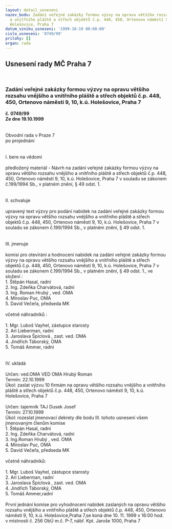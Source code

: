 ```yaml
---
layout: detail_usneseni
nazev_bodu: Zadání veřejné zakázky formou výzvy na opravu většího rozsahu vnějšího
  a vnitřního pláště a střech objektů č.p. 448, 450, Ortenovo náměstí 9, 10, k.ú.
  Holešovice, Praha 7
datum_vzniku_usneseni: '1999-10-19 00:00:00'
cislo_usneseni: '0749/99'
prilohy: []
organ: rada
---
```

<div id="ucUsn_pList" class="usn">
	<span><h2>Usnesení rady MČ Praha 7 </h2>
<br></span><div class="standBody">
<span><h3>Zadání veřejné zakázky formou výzvy na opravu většího rozsahu vnějšího a vnitřního pláště a střech objektů č.p. 448, 450, Ortenovo náměstí 9, 10, k.ú. Holešovice, Praha 7</h3></span><div class="center">
		<strong>č. 0749/99</strong><br>
	</div>
<div class="center">
		<strong>Ze dne 19.10.1999</strong><br><br>
	</div>
<br>Obvodní rada v Praze 7<br>po projednání<br><br><br>I.	bere na vědomí<br><br> předložený materiál - Návrh na zadání veřejné zakázky formou výzvy na opravu většího rozsahu vnějšího a vnitřního pláště a střech objektů č.p. 448, 450, Ortenovo náměstí 9, 10, k.ú. Holešovice, Praha 7 v souladu se zákonem č.199/1994 Sb., v platném znění, § 49 odst. 1.<br><br><br>II.	schvaluje <br><br>upravený text výzvy pro podání nabídek na zadání veřejné zakázky formou výzvy na opravu většího rozsahu vnějšího a vnitřního pláště a střech objektů č.p. 448, 450, Ortenovo náměstí 9, 10, k.ú. Holešovice, Praha 7 v souladu se zákonem č.199/1994 Sb., v platném znění, § 49 odst. 1.<br><br><br>III.	jmenuje<br><br>komisi pro otevírání a hodnocení nabídek na zadání veřejné zakázky formou výzvy na opravu většího rozsahu vnějšího a vnitřního pláště a střech objektů č.p. 448, 450, Ortenovo náměstí 9, 10, k.ú. Holešovice, Praha 7 v souladu se zákonem č.199/1994 Sb., v platném znění, § 49 odst. 1., ve složení :<br>1. Štěpán Hasal, radní<br>2. Ing. Zdeňka Charvátová, radní <br>3. Ing. Roman Hrubý , ved. OMA <br>4. Miroslav Puc, OMA<br>5. David Večeřa, předseda MK<br><br>včetně náhradníků :<br><br>1. Mgr. Luboš Vayhel, zástupce starosty<br>2. Ari Lieberman, radní<br>3. Jaroslava Špiclová , zast. ved. OMA <br>4. Jindřich Táborský, OMA<br>5. Tomáš Ammer, radní<br><br><br>IV.	ukládá <br><br> Určen:	ved.OMA	VED OMA Hrubý Roman<br>Termín: 22.10.1999<br>Úkol:	zaslat výzvu 10 firmám na opravu většího rozsahu vnějšího a vnitřního pláště a střech objektů č.p. 448, 450, Ortenovo náměstí 9, 10, k.ú. Holešovice, Praha 7 <br> <br> Určen:	tajemník	TAJ Dusek Josef<br>Termín: 27.10.1999<br>Úkol:	rozeslat jmenovací dekrety dle bodu III. tohoto usnesení všem jmenovaným členům komise <br>1. Štěpán Hasal, radní<br>2. Ing. Zdeňka Charvátová, radní <br>3. Ing.Roman Hrubý , ved. OMA <br>4. Miroslav Puc, OMA<br>5. David Večeřa, předseda MK<br><br>včetně náhradníků:<br><br>1. Mgr. Luboš Vayhel, zástupce starosty<br>2. Ari Lieberman, radní<br>3. Jaroslava Špiclová , zast. ved. OMA <br>4. Jindřich Táborský, OMA<br>5. Tomáš Ammer,radní<br><br>První jednání komise pro vyhodnocení nabídek zaslaných na opravu většího rozsahu  vnějšího a vnitřního pláště a střech objektů č.p. 448, 450, Ortenovo náměstí 9, 10, k.ú. Holešovice,Praha 7,se koná dne 10. 11. 1999 v 16:00 hod. v místnosti č. 256 ObÚ m.č. P-7, nábř. Kpt. Jaroše 1000, Praha 7 <br>
</div>
</div>